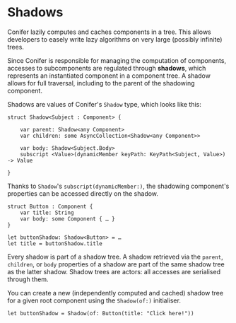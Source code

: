 # Shadows
Conifer lazily computes and caches components in a tree. This allows developers to easely write lazy algorithms on very large (possibly infinite) trees.

Since Conifer is responsible for managing the computation of components, accesses to subcomponents are regulated through **shadows**, which represents an instantiated component in a component tree. A shadow allows for full traversal, including to the parent of the shadowing component.

Shadows are values of Conifer's `Shadow` type, which looks like this:

	struct Shadow<Subject : Component> {
		
		var parent: Shadow<any Component>
		var children: some AsyncCollection<Shadow<any Component>>
		
		var body: Shadow<Subject.Body>
		subscript <Value>(dynamicMember keyPath: KeyPath<Subject, Value>) -> Value
		
	}

Thanks to `Shadow`'s `subscript(dynamicMember:)`, the shadowing component's properties can be accessed directly on the shadow.

	struct Button : Component {
		var title: String
		var body: some Component { … }
	}
	
	let buttonShadow: Shadow<Button> = …
	let title = buttonShadow.title

Every shadow is part of a shadow tree. A shadow retrieved via the `parent`, `children`, or `body` properties of a shadow are part of the same shadow tree as the latter shadow. Shadow trees are actors: all accesses are serialised through them.

You can create a new (independently computed and cached) shadow tree for a given root component using the `Shadow(of:)` initialiser.

	let buttonShadow = Shadow(of: Button(title: "Click here!"))
